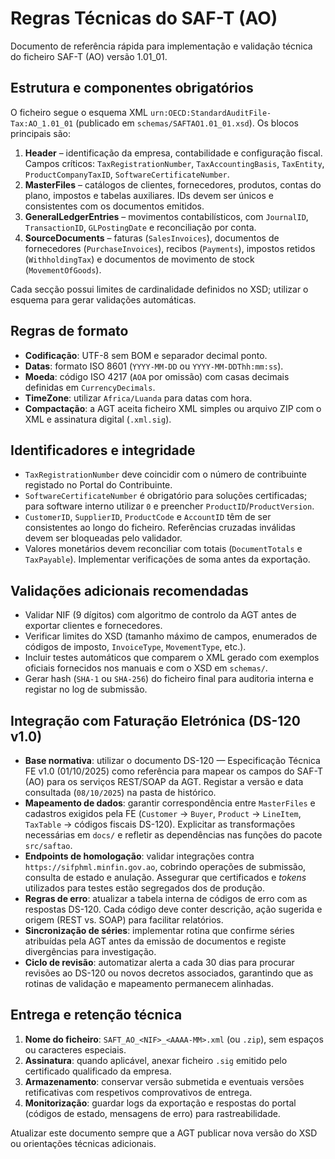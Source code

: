 # Regras Técnicas do SAF-T (AO)

Documento de referência rápida para implementação e validação técnica do
ficheiro SAF-T (AO) versão 1.01_01.

## Estrutura e componentes obrigatórios

O ficheiro segue o esquema XML `urn:OECD:StandardAuditFile-Tax:AO_1.01_01`
(publicado em `schemas/SAFTAO1.01_01.xsd`). Os blocos principais são:

1. **Header** – identificação da empresa, contabilidade e
   configuração fiscal. Campos críticos: `TaxRegistrationNumber`,
   `TaxAccountingBasis`, `TaxEntity`, `ProductCompanyTaxID`, `SoftwareCertificateNumber`.
2. **MasterFiles** – catálogos de clientes, fornecedores, produtos,
   contas do plano, impostos e tabelas auxiliares. IDs devem ser únicos e
   consistentes com os documentos emitidos.
3. **GeneralLedgerEntries** – movimentos contabilísticos, com
   `JournalID`, `TransactionID`, `GLPostingDate` e reconciliação por
   conta.
4. **SourceDocuments** – faturas (`SalesInvoices`), documentos de
   fornecedores (`PurchaseInvoices`), recibos (`Payments`), impostos
   retidos (`WithholdingTax`) e documentos de movimento de stock
   (`MovementOfGoods`).

Cada secção possui limites de cardinalidade definidos no XSD; utilizar o
esquema para gerar validações automáticas.

## Regras de formato

- **Codificação**: UTF-8 sem BOM e separador decimal ponto.
- **Datas**: formato ISO 8601 (`YYYY-MM-DD` ou `YYYY-MM-DDThh:mm:ss`).
- **Moeda**: código ISO 4217 (`AOA` por omissão) com casas decimais
  definidas em `CurrencyDecimals`.
- **TimeZone**: utilizar `Africa/Luanda` para datas com hora.
- **Compactação**: a AGT aceita ficheiro XML simples ou arquivo ZIP com
  o XML e assinatura digital (`.xml.sig`).

## Identificadores e integridade

- `TaxRegistrationNumber` deve coincidir com o número de contribuinte
  registado no Portal do Contribuinte.
- `SoftwareCertificateNumber` é obrigatório para soluções certificadas;
  para software interno utilizar `0` e preencher `ProductID`/`ProductVersion`.
- `CustomerID`, `SupplierID`, `ProductCode` e `AccountID` têm de ser
  consistentes ao longo do ficheiro. Referências cruzadas inválidas devem
  ser bloqueadas pelo validador.
- Valores monetários devem reconciliar com totais (`DocumentTotals` e
  `TaxPayable`). Implementar verificações de soma antes da exportação.

## Validações adicionais recomendadas

- Validar NIF (9 dígitos) com algoritmo de controlo da AGT antes de
  exportar clientes e fornecedores.
- Verificar limites do XSD (tamanho máximo de campos, enumerados de
  códigos de imposto, `InvoiceType`, `MovementType`, etc.).
- Incluir testes automáticos que comparem o XML gerado com exemplos
  oficiais fornecidos nos manuais e com o XSD em `schemas/`.
- Gerar hash (`SHA-1` ou `SHA-256`) do ficheiro final para auditoria
  interna e registar no log de submissão.

## Integração com Faturação Eletrónica (DS-120 v1.0)

- **Base normativa**: utilizar o documento DS-120 — Especificação Técnica
  FE v1.0 (01/10/2025) como referência para mapear os campos do SAF-T (AO)
  para os serviços REST/SOAP da AGT. Registar a versão e data consultada
  (`08/10/2025`) na pasta de histórico.
- **Mapeamento de dados**: garantir correspondência entre `MasterFiles`
  e cadastros exigidos pela FE (`Customer` → `Buyer`, `Product` →
  `LineItem`, `TaxTable` → códigos fiscais DS-120). Explicitar as
  transformações necessárias em `docs/` e refletir as dependências nas
  funções do pacote `src/saftao`.
- **Endpoints de homologação**: validar integrações contra
  `https://sifphml.minfin.gov.ao`, cobrindo operações de submissão,
  consulta de estado e anulação. Assegurar que certificados e _tokens_
  utilizados para testes estão segregados dos de produção.
- **Regras de erro**: atualizar a tabela interna de códigos de erro com
  as respostas DS-120. Cada código deve conter descrição, ação sugerida e
  origem (REST vs. SOAP) para facilitar relatórios.
- **Sincronização de séries**: implementar rotina que confirme séries
  atribuídas pela AGT antes da emissão de documentos e registe divergências
  para investigação.
- **Ciclo de revisão**: automatizar alerta a cada 30 dias para procurar
  revisões ao DS-120 ou novos decretos associados, garantindo que as
  rotinas de validação e mapeamento permanecem alinhadas.

## Entrega e retenção técnica

1. **Nome do ficheiro**: `SAFT_AO_<NIF>_<AAAA-MM>.xml` (ou `.zip`), sem
   espaços ou caracteres especiais.
2. **Assinatura**: quando aplicável, anexar ficheiro `.sig` emitido pelo
   certificado qualificado da empresa.
3. **Armazenamento**: conservar versão submetida e eventuais versões
   retificativas com respetivos comprovativos de entrega.
4. **Monitorização**: guardar logs da exportação e respostas do portal
   (códigos de estado, mensagens de erro) para rastreabilidade.

Atualizar este documento sempre que a AGT publicar nova versão do XSD ou
orientações técnicas adicionais.
